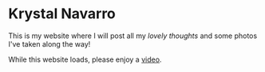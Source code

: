 # Krystal Navarro
This is my website where I will post all my _lovely thoughts_ and some photos I've taken along the way!

While this website loads, please enjoy a [video](https://www.youtube.com/watch?v=7DZkqnJ5H "Shadowheart Lore").

